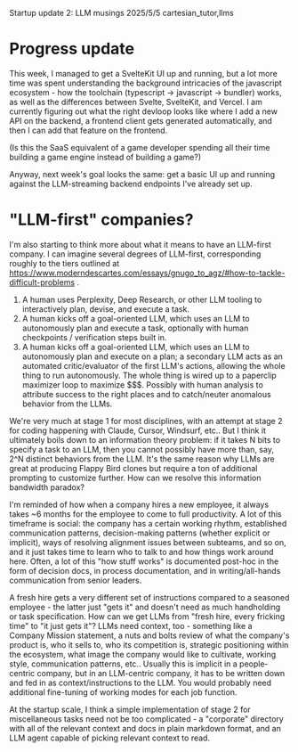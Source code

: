 Startup update 2: LLM musings
2025/5/5
cartesian_tutor,llms

# Progress update

This week, I managed to get a SvelteKit UI up and running, but a lot more time was spent understanding the background intricacies of the javascript ecosystem - how the toolchain (typescript -> javascript -> bundler) works, as well as the differences between Svelte, SvelteKit, and Vercel. I am currently figuring out what the right devloop looks like where I add a new API on the backend, a frontend client gets generated automatically, and then I can add that feature on the frontend.

(Is this the SaaS equivalent of a game developer spending all their time building a game engine instead of building a game?)

Anyway, next week's goal looks the same: get a basic UI up and running against the LLM-streaming backend endpoints I've already set up.

# "LLM-first" companies?

I'm also starting to think more about what it means to have an LLM-first company. I can imagine several degrees of LLM-first, corresponding roughly to the tiers outlined at https://www.moderndescartes.com/essays/gnugo_to_agz/#how-to-tackle-difficult-problems .

1. A human uses Perplexity, Deep Research, or other LLM tooling to interactively plan, devise, and execute a task.
2. A human kicks off a goal-oriented LLM, which uses an LLM to autonomously plan and execute a task, optionally with human checkpoints / verification steps built in.
3. A human kicks off a goal-oriented LLM, which uses an LLM to autonomously plan and execute on a plan; a secondary LLM acts as an automated critic/evaluator of the first LLM's actions, allowing the whole thing to run autonomously. The whole thing is wired up to a paperclip maximizer loop to maximize $$$. Possibly with human analysis to attribute success to the right places and to catch/neuter anomalous behavior from the LLMs.

We're very much at stage 1 for most disciplines, with an attempt at stage 2 for coding happening with Claude, Cursor, Windsurf, etc.. But I think it ultimately boils down to an information theory problem: if it takes N bits to specify a task to an LLM, then you cannot possibly have more than, say, 2^N distinct behaviors from the LLM. It's the same reason why LLMs are great at producing Flappy Bird clones but require a ton of additional prompting to customize further. How can we resolve this information bandwidth paradox?

I'm reminded of how when a company hires a new employee, it always takes ~6 months for the employee to come to full productivity. A lot of this timeframe is social: the company has a certain working rhythm, established communication patterns, decision-making patterns (whether explicit or implicit), ways of resolving alignment issues between subteams, and so on, and it just takes time to learn who to talk to and how things work around here. Often, a lot of this "how stuff works" is documented post-hoc in the form of decision docs, in process documentation, and in writing/all-hands communication from senior leaders.

A fresh hire gets a very different set of instructions compared to a seasoned employee - the latter just "gets it" and doesn't need as much handholding or task specification. How can we get LLMs from "fresh hire, every fricking time" to "it just gets it"? LLMs need context, too - something like a Company Mission statement, a nuts and bolts review of what the company's product is, who it sells to, who its competition is, strategic positioning within the ecosystem, what image the company would like to cultivate, working style, communication patterns, etc.. Usually this is implicit in a people-centric company, but in an LLM-centric company, it has to be written down and fed in as context/instructions to the LLM. You would probably need additional fine-tuning of working modes for each job function.

At the startup scale, I think a simple implementation of stage 2 for miscellaneous tasks need not be too complicated - a "corporate" directory with all of the relevant context and docs in plain markdown format, and an LLM agent capable of picking relevant context to read.
